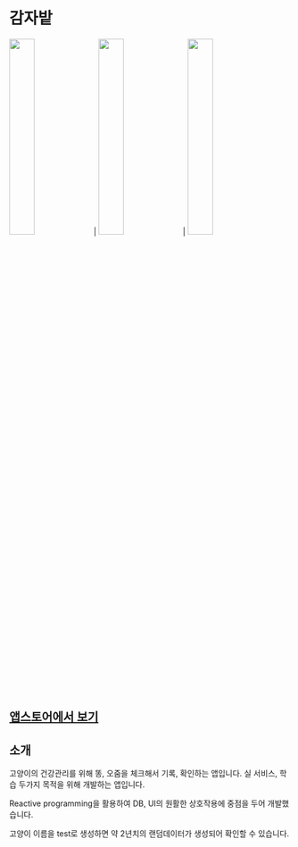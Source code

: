 # 감자밭

<img width="30%" src="https://user-images.githubusercontent.com/79244795/184094035-ade64dc6-0e36-4848-9b52-83d4aa1aea56.png">|
<img width="30%" src="https://user-images.githubusercontent.com/79244795/184093262-6455865d-ed16-4b29-85ec-27c1a1732428.png">|
<img width="30%" src="https://user-images.githubusercontent.com/79244795/184093270-66d16549-6bff-4d64-8eb5-1c4282846fa6.png">

## [앱스토어에서 보기](https://apps.apple.com/kr/app/%EA%B0%90%EC%9E%90%EB%B0%AD/id1598283026)

## 소개
고양이의 건강관리를 위해 똥, 오줌을 체크해서 기록, 확인하는 앱입니다. 실 서비스, 학습 두가지 목적을 위해 개발하는 앱입니다.

Reactive programming을 활용하여 DB, UI의 원활한 상호작용에 중점을 두어 개발했습니다. 

고양이 이름을 test로 생성하면 약 2년치의 랜덤데이터가 생성되어 확인할 수 있습니다.


